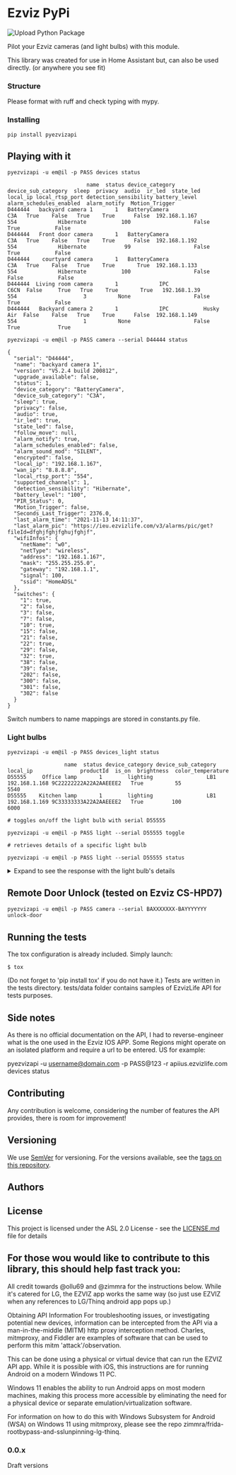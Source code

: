 # Ezviz PyPi

![Upload Python Package](https://github.com/RenierM26/pyEzvizApi/workflows/Upload%20Python%20Package/badge.svg)

Pilot your Ezviz cameras (and light bulbs) with this module.

This library was created for use in Home Assistant but, can also be used directly. (or anywhere you see fit)

### Structure
Please format with ruff and check typing with mypy.

### Installing


```
pip install pyezvizapi
```

## Playing with it

```
pyezvizapi -u em@il -p PASS devices status
```

```
                         name  status device_category device_sub_category  sleep  privacy  audio  ir_led  state_led       local_ip local_rtsp_port detection_sensibility battery_level  alarm_schedules_enabled  alarm_notify  Motion_Trigger
D444444   backyard camera 1       1   BatteryCamera                 C3A   True    False   True    True      False  192.168.1.167             554             Hibernate           100                    False          True           False
D444444   Front door camera       1   BatteryCamera                 C3A   True    False   True    True      False  192.168.1.192             554             Hibernate            99                    False          True           False
D444444    courtyard camera       1   BatteryCamera                 C3A   True    False   True    True       True  192.168.1.133             554             Hibernate           100                    False         False           False
D444444  Living room camera       1             IPC                C6CN  False     True   True    True       True   192.168.1.39             554                     3          None                    False          True           False
D444444   Backyard camera 2       1             IPC           Husky Air  False    False   True    True      False  192.168.1.149             554                     1          None                    False          True            True

```

```
pyezvizapi -u em@il -p PASS camera --serial D44444 status
```

```
{
  "serial": "D44444",
  "name": "backyard camera 1",
  "version": "V5.2.4 build 200812",
  "upgrade_available": false,
  "status": 1,
  "device_category": "BatteryCamera",
  "device_sub_category": "C3A",
  "sleep": true,
  "privacy": false,
  "audio": true,
  "ir_led": true,
  "state_led": false,
  "follow_move": null,
  "alarm_notify": true,
  "alarm_schedules_enabled": false,
  "alarm_sound_mod": "SILENT",
  "encrypted": false,
  "local_ip": "192.168.1.167",
  "wan_ip": "8.8.8.8",
  "local_rtsp_port": "554",
  "supported_channels": 1,
  "detection_sensibility": "Hibernate",
  "battery_level": "100",
  "PIR_Status": 0,
  "Motion_Trigger": false,
  "Seconds_Last_Trigger": 2376.0,
  "last_alarm_time": "2021-11-13 14:11:37",
  "last_alarm_pic": "https://ieu.ezvizlife.com/v3/alarms/pic/get?fileId=dfghjfghjfghujfghjf",
  "wifiInfos": {
    "netName": "w0",
    "netType": "wireless",
    "address": "192.168.1.167",
    "mask": "255.255.255.0",
    "gateway": "192.168.1.1",
    "signal": 100,
    "ssid": "HomeADSL"
  },
  "switches": {
    "1": true,
    "2": false,
    "3": false,
    "7": false,
    "10": true,
    "15": false,
    "21": false,
    "22": true,
    "29": false,
    "32": true,
    "38": false,
    "39": false,
    "202": false,
    "300": false,
    "301": false,
    "302": false
  }
}
```

Switch numbers to name mappings are stored in constants.py file.

### Light bulbs

```
pyezvizapi -u em@il -p PASS devices_light status
```

```
                  name  status device_category device_sub_category      local_ip               productId  is_on  brightness  color_temperature
D55555     Office lamp       1        lighting                 LB1  192.168.1.168 9C22222222A22A2AAEEEE2   True          55               5540
D55555    Kitchen lamp       1        lighting                 LB1  192.168.1.169 9C33333333A22A2AAEEEE2   True         100               6000

```

```
# toggles on/off the light bulb with serial D55555

pyezvizapi -u em@il -p PASS light --serial D55555 toggle
```

```
# retrieves details of a specific light bulb

pyezvizapi -u em@il -p PASS light --serial D55555 status
```

<details>
    <summary>Expand to see the response with the light bulb's details</summary>

```
{
  "serial": "D55555",
  "name": "Office lamp",
  "version": "V1.1.0 build 200814",
  "upgrade_available": false,
  "status": 1,
  "device_category": "lighting",
  "device_sub_category": "LB1",
  "upgrade_percent": 0,
  "upgrade_in_progress": false,
  "latest_firmware_info": null,
  "local_ip": "192.168.1.168",
  "wan_ip": null,
  "mac_address": "",
  "supported_channels": 0,
  "wifiInfos": {
    "netName": null,
    "netType": "wireless",
    "address": "192.168.1.168",
    "mask": "255.255.255.0",
    "gateway": "192.168.1.1",
    "signal": -56,
    "ssid": "HomeADSL"
  },
  "featureItems": [
    {
      "dataDesc": "[\"white\", \"color\", \"scene\",\"music\"]",
      "dataType": "enum",
      "dataValue": "white",
      "itemKey": "light_mode",
      "itemName": "亮灯模式",
      "transportType": "rw",
      "visible": 1
    },
    {
      "dataDesc": "{\"range_from\": 2700, \"range_to\": 6500, \"interval\": 10, \"multiple\": 0, \"unit\": \"k\"}",
      "dataType": "num",
      "dataValue": 5540,
      "itemKey": "color_temperature",
      "itemName": "色温",
      "transportType": "rw",
      "visible": 1
    },
    {
      "dataDesc": "{\"max_length\": 255}",
      "dataType": "char",
      "dataValue": "#52FF79",
      "itemKey": "color_rgb",
      "itemName": "彩光",
      "transportType": "rw",
      "visible": 1
    },
    {
      "dataDesc": "[{\"k\":\"sleep\",\"t\":\"color\",\"stat\":[{\"id\":1,\"b\":100,\"c\":\"#FFFFFF\",\"t\":4000}],\"trans\":{\"low\":1,\"dura\":1000},\"speed\":1000}]",
      "dataType": "json",
      "dataValue": [],
      "itemKey": "scene_conf",
      "itemName": "场景配置",
      "transportType": "rw",
      "visible": 1
    },
    {
      "dataDesc": "",
      "dataType": "bool",
      "dataValue": true,
      "itemKey": "light_switch",
      "itemName": "开关",
      "transportType": "rw",
      "visible": 1
    },
    {
      "dataDesc": "[\"e1\", \"e2\", \"e3\"]",
      "dataType": "fault",
      "itemKey": "common_fault",
      "itemName": "默认错误类型",
      "transportType": "rw",
      "visible": 0
    },
    {
      "dataDesc": "{\"range_from\": 1, \"range_to\": 100, \"interval\": 1, \"multiple\": 0, \"unit\": \"\"}",
      "dataType": "num",
      "dataValue": 55,
      "itemKey": "brightness",
      "itemName": "亮度",
      "transportType": "rw",
      "visible": 1
    },
    ...
  ],
  "productId": "9C22222222A22A2AAEEEE2",
  "switches": {},
  "optionals": {
    "latestUnbandTime": 1674813112997,
    "wanIp": "78.87.201.33",
    "updateCode": 0,
    "OnlineStatus": 1,
    "superState": 0,
    "latestUnbindTime": 1674813112997,
    "lastUpgradeTime": 1674815832305,
    "updateProcessExtend": ""
  },
  "supportExt": {
    "232": "0",
    "233": "0",
    "234": 0,
    "236": "1",
    "237": "1",
    "30": "0",
    "31": "0",
    "10": "1"
  },
  "ezDeviceCapability": "{\"232\":\"0\",\"233\":\"0\",\"234\":1,\"30\":\"0\",\"31\":\"0\",\"262\":\"0\",\"175\":\"1\",\"263\":\"0\"}",
  "is_on": true,
  "brightness": 55,
  "color_temperature": 5540
}

```
</details>

## Remote Door Unlock (tested on Ezviz CS-HPD7)
```
pyezvizapi -u em@il -p PASS camera --serial BAXXXXXXX-BAYYYYYYY unlock-door
```

## Running the tests
The tox configuration is already included.
Simply launch:
```
$ tox
```

(Do not forget to 'pip install tox' if you do not have it.)
Tests are written in the tests directory.
tests/data folder contains samples of EzvizLife API for tests purposes.


## Side notes

As there is no official documentation on the API, I had to reverse-engineer what is the one used in the Ezviz IOS APP.
Some Regions might operate on an isolated platform and require a url to be entered. US for example:

pyezvizapi -u username@domain.com -p PASS@123 -r apiius.ezvizlife.com devices status

## Contributing

Any contribution is welcome, considering the number of features the API provides, there is room for improvement!

## Versioning

We use [SemVer](http://semver.org/) for versioning. For the versions available, see the [tags on this repository](https://github.com/baqs/pyezvizapi/tags).

## Authors

## License

This project is licensed under the ASL 2.0 License - see the [LICENSE.md](LICENSE.md) file for details

## For those wou would like to contribute to this library, this should help fast track you:

All credit towards @ollu69 and @zimmra for the instructions below. While it's catered for LG, the EZVIZ app works the same way (so just use EZVIZ when any references to LG/Thinq android app pops up.)

Obtaining API Information
For troubleshooting issues, or investigating potential new devices, information can be intercepted from the API via a man-in-the-middle (MITM) http proxy interception method. Charles, mitmproxy, and Fiddler are examples of software that can be used to perform this mitm 'attack'/observation.

This can be done using a physical or virtual device that can run the EZVIZ API app. While it is possible with iOS, this instructions are for running Android on a modern Windows 11 PC.

Windows 11 enables the ability to run Android apps on most modern machines, making this process more accessible by eliminating the need for a physical device or separate emulation/virtualization software.

For information on how to do this with Windows Subsystem for Android (WSA) on Windows 11 using mitmproxy, please see the repo zimmra/frida-rootbypass-and-sslunpinning-lg-thinq.

### 0.0.x
Draft versions
